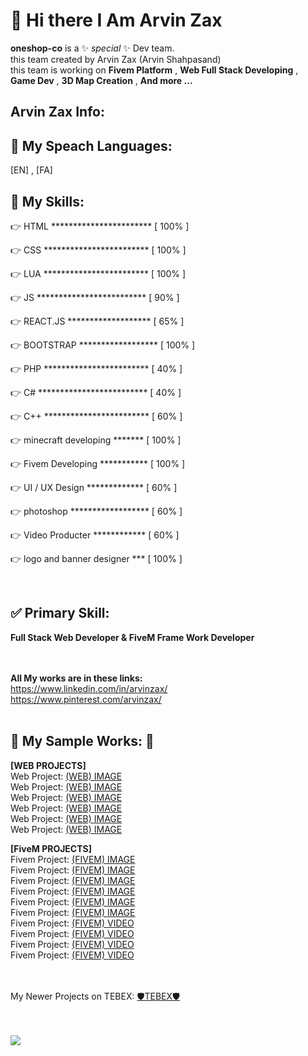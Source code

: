 <h1>👋 Hi there I Am Arvin Zax</h1>

**oneshop-co** is a ✨ _special_ ✨ Dev team.<br>
this team created by Arvin Zax (Arvin Shahpasand)<br>
this team is working on **Fivem Platform** , **Web Full Stack Developing** , **Game Dev** , **3D Map Creation** , **And more ...**

<h2>Arvin Zax Info:</h2>

<h2>📢 My Speach Languages:</h2>
[EN] , [FA]

<h2>💎 My Skills:</h2>
<p>👉 HTML *********************** [ 100% ]</p>
<p>👉 CSS ************************ [ 100% ]</p>
<p>👉 LUA ************************ [ 100% ]</p>
<p>👉 JS ************************* [ 90% ]</p>
<p>👉 REACT.JS ******************* [ 65% ]</p>
<p>👉 BOOTSTRAP ****************** [ 100% ]</p>
<p>👉 PHP ************************ [ 40% ]</p>
<p>👉 C# ************************* [ 40% ]</p>
<p>👉 C++ ************************ [ 60% ]</p>
<p>👉 minecraft developing ******* [ 100% ]</p>
<p>👉 Fivem Developing *********** [ 100% ]</p>
<p>👉 UI / UX Design ************* [ 60% ]</p>
<p>👉 photoshop ****************** [ 60% ]</p>
<p>👉 Video Producter ************ [ 60% ]</p>
<p>👉 logo and banner designer *** [ 100% ]</p>
<br>
<h2>✅ Primary Skill:</h2>

**Full Stack Web Developer & FiveM Frame Work Developer**

<br><br>
**All My works are in these links:**
<br>https://www.linkedin.com/in/arvinzax/
<br>https://www.pinterest.com/arvinzax/
<br><br>

<h2>💢 My Sample Works: 💢</h2>

**[WEB PROJECTS]**
<br>Web Project: <a target="_blank" href="https://media.discordapp.net/attachments/979691021908733965/1083104148557398056/Annotation_2023-03-08_223415.png">(WEB) IMAGE</a>
<br>Web Project: <a target="_blank" href="https://media.discordapp.net/attachments/979691021908733965/1083104148838420531/Annotation_2023-03-08_223507.png">(WEB) IMAGE</a>
<br>Web Project: <a target="_blank" href="https://media.discordapp.net/attachments/979691021908733965/1083104149115261008/purple-free-admin-dashboard-e1597995165506.png">(WEB) IMAGE</a>
<br>Web Project: <a target="_blank" href="https://media.discordapp.net/attachments/927360175445250060/1089614143755132968/Annotation_2023-03-26_222823.png">(WEB) IMAGE</a>
<br>Web Project: <a target="_blank" href="https://media.discordapp.net/attachments/927360175445250060/1092907312097796146/image.png">(WEB) IMAGE</a>
<br>Web Project: <a target="_blank" href="[https://media.discordapp.net/attachments/927360175445250060/1092907312097796146/image.png](https://cdn.discordapp.com/attachments/905043269011009547/1172476057430011964/New_Project.png?ex=6560746b&is=654dff6b&hm=62adba7775297be0ac446118d382892f19508bd76c0f3a965ba571a3cd5f09b0&)">(WEB) IMAGE</a>


**[FiveM PROJECTS]**
<br>Fivem Project: <a target="_blank" href="https://media.discordapp.net/attachments/1055191788035506246/1055192285530296320/[FIVEM] IMAGE.png">(FIVEM) IMAGE</a>
<br>Fivem Project: <a target="_blank" href="https://media.discordapp.net/attachments/1055361559838326854/1055362383457042432/[FIVEM] IMAGE.png">(FIVEM) IMAGE</a>
<br>Fivem Project: <a target="_blank" href="https://media.discordapp.net/attachments/1060676777946644670/1060678582990557226/Annotation_2023-01-06_011309.png">(FIVEM) IMAGE</a>
<br>Fivem Project: <a target="_blank" href="https://media.discordapp.net/attachments/1073590030204944454/1073590279547916390/Annotation_2023-02-10_154152.png">(FIVEM) IMAGE</a>
<br>Fivem Project: <a target="_blank" href="https://media.discordapp.net/attachments/1055361674179256410/1055362711350947840/green-fluid-background-frame_53876-114482_1.png">(FIVEM) IMAGE</a>
<br>Fivem Project: <a target="_blank" href="https://media.discordapp.net/attachments/1055361716197793812/1055363151933231124/green-fluid-background-frame_53876-114482_2.png">(FIVEM) IMAGE</a>
<br>Fivem Project: <a target="_blank" href="https://cdn.discordapp.com/attachments/1055361848075100202/1055364835455545424/Dd2.mp4">(FIVEM) VIDEO</a>
<br>Fivem Project: <a target="_blank" href="https://cdn.discordapp.com/attachments/932637745162096671/1047928328075608104/radial-menu.mp4">(FIVEM) VIDEO</a>
<br>Fivem Project: <a target="_blank" href="https://cdn.discordapp.com/attachments/1055361753145425970/1055363522600648794/NEWBIE_ONESHOP.mp4">(FIVEM) VIDEO</a>
<br>Fivem Project: <a target="_blank" href="https://cdn.discordapp.com/attachments/1078395244447543297/1078408422250266714/headlight.mp4">(FIVEM) VIDEO</a>

<br><br>My Newer Projects on TEBEX: <a target="_blank" href="https://oneshop.tebex.io/">🛡TEBEX🛡</a>

<br><br>
<a href="https://visitcount.itsvg.in">
  <img src="https://visitcount.itsvg.in/api?id=oneshop-co&label=Profile%20Views&color=2&icon=0&pretty=false" />
</a>
